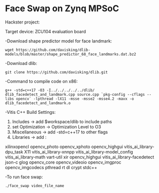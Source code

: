 # Face Swap on Zynq MPSoC

Hackster project: 

Target device: ZCU104 evaluation board

-Download shape predictor model for face landmark:
```
wget https://github.com/davisking/dlib-models/blob/master/shape_predictor_68_face_landmarks.dat.bz2
```

-Download dlib:

```
git clone https://github.com/davisking/dlib.git
```

-Command to compile code on x86:

```
g++ -std=c++17 -O3 -I../../../../../dlib/ dlib_facedetect_and_landmark.cpp source.cpp `pkg-config --cflags --libs opencv` -lpthread -lX11 -msse -msse2 -msse4.2 -mavx -o dlib_facedetect_and_landmark.o
```

-Vitis C++ Build Settings:
1. Includes -> add $workspace/dlib to include paths
2. set Optimization -> Optimization Level to O3
3. Miscellaneous -> add -std=c++17 to other flags
4. Libraries -> add :

xilinxopencl
opencv_photo
opencv_xphoto
opencv_highgui
vitis_ai_library-dpu_task
X11
vitis_ai_library-xnnpp
vitis_ai_library-model_config
vitis_ai_library-math
vart-util
xir
opencv_highgui
vitis_ai_library-facedetect
json-c
glog
opencv_core
opencv_videoio
opencv_imgproc
opencv_imgcodecs
pthread
rt
dl
crypt
stdc++

-To run face swap:
```
./face_swap video_file_name
```



